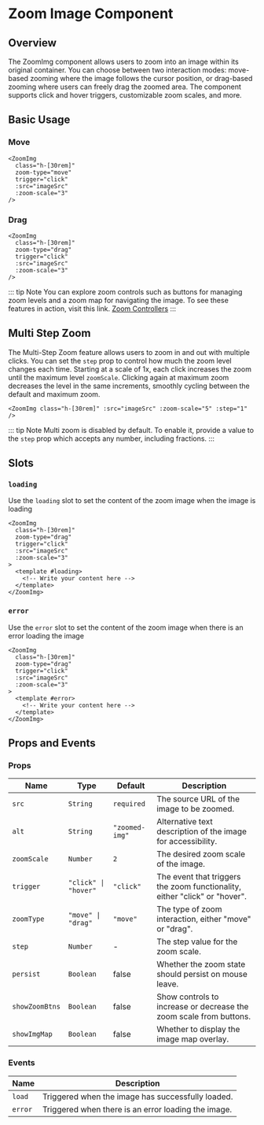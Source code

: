 <script setup lang="ts">
import "~/assets/css/main.css";
import ZoomImg from "~/components/ZoomImg.vue";
import imageSrc from "~/assets/images/red.jpg";
</script>

# Zoom Image Component

## Overview

The ZoomImg component allows users to zoom into an image within its original container. You can choose between two interaction modes: move-based zooming where the image follows the cursor position, or drag-based zooming where users can freely drag the zoomed area. The component supports click and hover triggers, customizable zoom scales, and more.

## Basic Usage

### Move

<ClientOnly>
  <ZoomImg
    class="h-[30rem]"
    zoom-type="move"
    trigger="click"
    :src="imageSrc"
    :zoom-scale="3"
  />
  <template #fallback>
    <div class="h-[30rem] w-full animate-pulse bg-gray-500"/> 
  </template>
</ClientOnly>

```vue
<ZoomImg
  class="h-[30rem]"
  zoom-type="move"
  trigger="click"
  :src="imageSrc"
  :zoom-scale="3"
/>
```

### Drag

<ClientOnly>
  <ZoomImg
    class="h-[30rem]"
    zoom-type="drag"
    :src="imageSrc"
    :zoom-scale="3"
  />
  <template #fallback>
    <div class="h-[30rem] w-full animate-pulse bg-gray-500" /> 
  </template>
</ClientOnly>

```vue
<ZoomImg
  class="h-[30rem]"
  zoom-type="drag"
  trigger="click"
  :src="imageSrc"
  :zoom-scale="3"
/>
```

::: tip Note
You can explore zoom controls such as buttons for managing zoom levels and a zoom map for navigating the image. To see these features in action, visit this link.
[Zoom Controllers](/guide/controls.html)
:::

## Multi Step Zoom

The Multi-Step Zoom feature allows users to zoom in and out with multiple clicks. You can set the `step` prop to control how much the zoom level changes each time. Starting at a scale of 1x, each click increases the zoom until the maximum level `zoomScale`. Clicking again at maximum zoom decreases the level in the same increments, smoothly cycling between the default and maximum zoom.

<ClientOnly>
  <ZoomImg class="h-[30rem]" :src="imageSrc" :zoom-scale="5" :step="1" />
  <template #fallback>
    <div class="h-[30rem] w-full animate-pulse bg-gray-500" /> 
  </template>
</ClientOnly>

```vue
<ZoomImg class="h-[30rem]" :src="imageSrc" :zoom-scale="5" :step="1" />
```

::: tip Note
Multi zoom is disabled by default. To enable it, provide a value to the `step` prop which accepts any number, including fractions.
:::

## Slots

### `loading`

Use the `loading` slot to set the content of the zoom image when the image is loading

```vue
<ZoomImg
  class="h-[30rem]"
  zoom-type="drag"
  trigger="click"
  :src="imageSrc"
  :zoom-scale="3"
>
  <template #loading>
    <!-- Write your content here -->    
  </template>
</ZoomImg>
```

### `error`

Use the `error` slot to set the content of the zoom image when there is an error loading the image

```vue
<ZoomImg
  class="h-[30rem]"
  zoom-type="drag"
  trigger="click"
  :src="imageSrc"
  :zoom-scale="3"
>
  <template #error>
    <!-- Write your content here -->    
  </template>
</ZoomImg>
```

## Props and Events

### Props

| Name           | Type                 | Default        | Description                                                                |
| -------------- | -------------------- | -------------- | -------------------------------------------------------------------------- |
| `src`          | `String`             | `required`     | The source URL of the image to be zoomed.                                  |
| `alt`          | `String`             | `"zoomed-img"` | Alternative text description of the image for accessibility.               |
| `zoomScale`    | `Number`             | `2`            | The desired zoom scale of the image.                                       |
| `trigger`      | `"click" \| "hover"` | `"click"`      | The event that triggers the zoom functionality, either "click" or "hover". |
| `zoomType`     | `"move" \| "drag"`   | `"move"`       | The type of zoom interaction, either "move" or "drag".                     |
| `step`         | `Number`             | -              | The step value for the zoom scale.                                         |
| `persist`      | `Boolean`            | false          | Whether the zoom state should persist on mouse leave.                      |
| `showZoomBtns` | `Boolean`            | false          | Show controls to increase or decrease the zoom scale from buttons.         |
| `showImgMap`   | `Boolean`            | false          | Whether to display the image map overlay.                                  |

### Events

| Name    | Description                                         |
| ------- | --------------------------------------------------- |
| `load`  | Triggered when the image has successfully loaded.   |
| `error` | Triggered when there is an error loading the image. |
